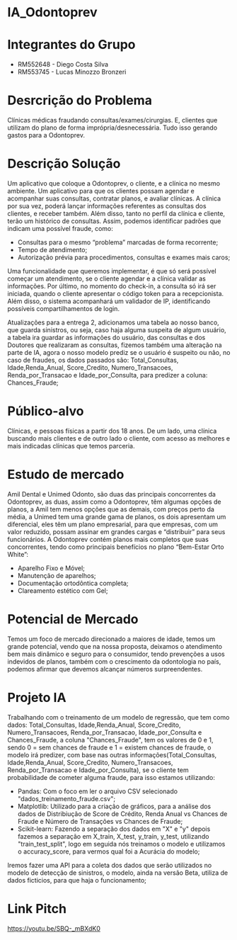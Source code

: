 # IA_Odontoprev

# Integrantes do Grupo
- RM552648 - Diego Costa Silva
- RM553745 - Lucas Minozzo Bronzeri

# Desrcrição do Problema
Clínicas médicas fraudando consultas/exames/cirurgias. E, clientes que utilizam do plano de forma imprópria/desnecessária. Tudo isso gerando gastos para a Odontoprev.

# Descrição Solução
Um aplicativo que coloque a Odontoprev, o cliente, e a clínica no mesmo ambiente. Um aplicativo para que os clientes possam agendar e acompanhar suas consultas, contratar planos, e avaliar clínicas.  A clínica por sua vez, poderá lançar informações referentes as consultas dos clientes, e receber também.
Além disso, tanto no perfil da clínica e cliente, terão um histórico de consultas. Assim, podemos identificar padrões que indicam uma possível fraude, como: 
-	Consultas para o mesmo “problema” marcadas de forma recorrente;
-	Tempo de atendimento; 
-	Autorização prévia para procedimentos, consultas e exames mais caros;  

Uma funcionalidade que queremos implementar, é que só será possível começar um atendimento, se o cliente agendar e a clínica validar as informações. Por último, no momento do check-in, a consulta só irá ser iniciada, quando o cliente apresentar o código token para a recepcionista. Além disso, o sistema acompanhará um validador de IP, identificando possíveis compartilhamentos de login.

Atualizações para a entrega 2, adicionamos uma tabela ao nosso banco, que guarda sinistros, ou seja, caso haja alguma suspeita de algum usuário, a tabela ira guardar as informações do usuário, das consultas e dos Doutores que realizaram as consultas, fizemos também uma alteração na parte de IA, agora o nosso modelo prediz se o usuário é suspeito ou não, no caso de fraudes, os dados passados são: Total_Consultas, Idade,Renda_Anual, Score_Credito, Numero_Transacoes, Renda_por_Transacao e Idade_por_Consulta, para predizer a coluna: Chances_Fraude;

# Público-alvo
Clínicas, e pessoas físicas a partir dos 18 anos. De um lado, uma clínica buscando mais clientes e de outro lado o cliente, com acesso as melhores e mais indicadas clínicas que temos parceria. 

# Estudo de mercado
Amil Dental e Unimed Odonto, são duas das principais concorrentes da Odontoprev, as duas, assim como a Odontoprev, têm algumas opções de planos, a Amil tem menos opções que as demais, com preços perto da média, a Unimed tem uma grande gama de planos, os dois apresentam um diferencial, eles têm um plano empresarial, para que empresas, com um valor reduzido, possam assinar em grandes cargas e “distribuir” para seus funcionários. A Odontoprev contém planos mais completos que suas concorrentes, tendo como principais benefícios no plano “Bem-Estar Orto White”:

-	Aparelho Fixo e Móvel;
-	Manutenção de aparelhos;
-	Documentação ortodôntica completa;
-	Clareamento estético com Gel;

# Potencial de Mercado
Temos um foco de mercado direcionado a maiores de idade, temos um grande potencial, vendo que na nossa proposta, deixamos o atendimento bem mais dinâmico e seguro para o consumidor, tendo prevenções a usos indevidos de planos, também com o crescimento da odontologia no país, podemos afirmar que devemos alcançar números surpreendentes.

# Projeto IA

Trabalhando com o treinamento de um modelo de regressão, que tem como dados: Total_Consultas, Idade,Renda_Anual, Score_Credito, Numero_Transacoes, Renda_por_Transacao, Idade_por_Consulta e Chances_Fraude, a coluna "Chances_Fraude", tem os valores de 0 e 1, sendo 0 = sem chances de fraude e 1 = existem chances de fraude, o modelo irá predizer, com base nas outras informações(Total_Consultas, Idade,Renda_Anual, Score_Credito, Numero_Transacoes, Renda_por_Transacao e Idade_por_Consulta), se o cliente tem probabilidade de cometer alguma fraude, para isso estamos utilizando:
- Pandas: Com o foco em ler o arquivo CSV selecionado "dados_treinamento_fraude.csv";
- Matplotlib: Utilizado para a criação de gráficos, para a análise dos dados de Distribiução de Score de Crédito, Renda Anual vs Chances de Fraude e Número de Transações vs Chances de Fraude;
- Scikit-learn: Fazendo a separação dos dados em "X" e "y" depois fazemos a separação em X_train, X_test, y_train, y_test, utilizando "train_test_split", logo em seguida nós treinamos o modelo e utilizamos o accuracy_score, para vermos qual foi a Acurácia do modelo;  

Iremos fazer uma API para a coleta dos dados que serão utilizados no modelo de detecção de sinistros, o modelo, ainda na versão Beta, utiliza de dados ficticios, para que haja o funcionamento;

# Link Pitch
https://youtu.be/SBQ-_mBXdK0
